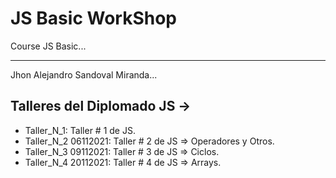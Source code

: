 # JS Basic WorkShop
Course JS Basic...

<hr>

Jhon Alejandro Sandoval Miranda...

## Talleres del Diplomado JS ->

* Taller_N_1: Taller # 1 de JS.
* Taller_N_2 06112021: Taller # 2 de JS => Operadores y Otros.
* Taller_N_3 09112021: Taller # 3 de JS => Ciclos.
* Taller_N_4 20112021: Taller # 4 de JS => Arrays.